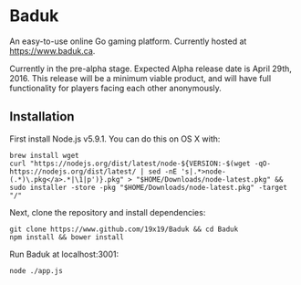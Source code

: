 # Baduk

An easy-to-use online Go gaming platform. Currently hosted at https://www.baduk.ca.

Currently in the pre-alpha stage. Expected Alpha release date is April 29th, 2016. This release will be a minimum viable product, and will have full functionality for players facing each other anonymously.

## Installation

First install Node.js v5.9.1. You can do this on OS X with:

```
brew install wget
curl "https://nodejs.org/dist/latest/node-${VERSION:-$(wget -qO- https://nodejs.org/dist/latest/ | sed -nE 's|.*>node-(.*)\.pkg</a>.*|\1|p')}.pkg" > "$HOME/Downloads/node-latest.pkg" && sudo installer -store -pkg "$HOME/Downloads/node-latest.pkg" -target "/"
```

Next, clone the repository and install dependencies:

```
git clone https://www.github.com/19x19/Baduk && cd Baduk
npm install && bower install
```

Run Baduk at localhost:3001:

```
node ./app.js
```
